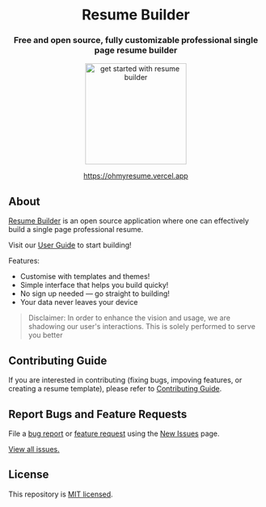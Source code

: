 <div align="center">

# Resume Builder

### Free and open source, fully customizable professional single page resume builder

<a href="https://ohmyresume.vercel.app/"><img src="https://res.cloudinary.com/lrmn/image/upload/v1688555204/lrmn.dev/resume_jfotek.png" alt="get started with resume builder" height="200" widdth="330" />

https://ohmyresume.vercel.app

</div>

## About

[Resume Builder](https://ohmyresume.vercel.app) is an open source application where one can effectively build a single page professional resume.

Visit our [User Guide](USER_GUIDE.md) to start building!

Features:

- Customise with templates and themes!
- Simple interface that helps you build quicky!
- No sign up needed — go straight to building!
- Your data never leaves your device

> Disclaimer: In order to enhance the vision and usage, we are shadowing our user's interactions. This is solely performed to serve you better

## Contributing Guide

If you are interested in contributing (fixing bugs, impoving features, or creating a resume template), please refer to [Contributing Guide](./CONTRIBUTING.md).

## Report Bugs and Feature Requests

File a [bug report](https://github.com/lrmn7/ohmyresume/issues/new?assignees=lrmn7&labels=&template=bug_report.md&title=) or [feature request](https://github.com/lrmn7/ohmyresume/issues/new?assignees=lrmn7&labels=&template=feature_request.md&title=) using the [New Issues](https://github.com/lrmn7/ohmyresume/issues/new/choose) page. 

[View all issues.](https://github.com/lrmn7/ohmyresume/issues)

## License

This repository is [MIT licensed](./LICENSE).
